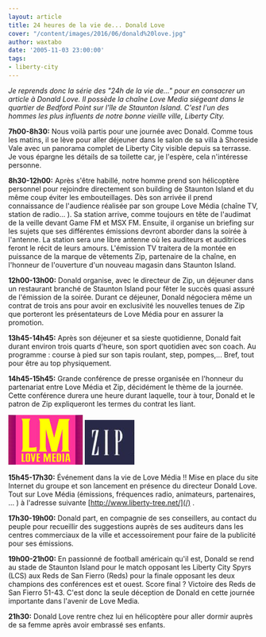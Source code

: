 ```yaml
---
layout: article
title: 24 heures de la vie de... Donald Love
cover: "/content/images/2016/06/donald%20love.jpg"
author: waxtabo
date: '2005-11-03 23:00:00'
tags:
- liberty-city
---
```


_Je reprends donc la série des "24h de la vie de..." pour en consacrer un article à Donald Love. Il possède la chaîne Love Media siégeant dans le quartier de Bedford Point sur l'île de Staunton Island. C'est l'un des hommes les plus influents de notre bonne vieille ville, Liberty City._

**7h00-8h30:** Nous voilà partis pour une journée avec Donald. Comme tous les matins, il se lève pour aller déjeuner dans le salon de sa villa à Shoreside Vale avec un panorama complet de Liberty City visible depuis sa terrasse. Je vous épargne les détails de sa toilette car, je l'espère, cela n'intéresse personne.

**8h30-12h00:** Après s'être habillé, notre homme prend son hélicoptère personnel pour rejoindre directement son building de Staunton Island et du même coup éviter les embouteillages. Dès son arrivée il prend connaissance de l'audience réalisée par son groupe Love Média (chaîne TV, station de radio... ). Sa station arrive, comme toujours en tête de l'audimat de la veille devant Game FM et MSX FM. Ensuite, il organise un briefing sur les sujets que ses différentes émissions devront aborder dans la soirée à l'antenne. La station sera une libre antenne où les auditeurs et auditrices feront le récit de leurs amours. L'émission TV traitera de la montée en puissance de la marque de vêtements Zip, partenaire de la chaîne, en l'honneur de l'ouverture d'un nouveau magasin dans Staunton Island.

**12h00-13h00:** Donald organise, avec le directeur de Zip, un déjeuner dans un restaurant branché de Staunton Island pour fêter le succès quasi assuré de l'émission de la soirée. Durant ce déjeuner, Donald négociera même un contrat de trois ans pour avoir en exclusivité les nouvelles tenues de Zip que porteront les présentateurs de Love Média pour en assurer la promotion.

**13h45-14h45:** Après son déjeuner et sa sieste quotidienne, Donald fait durant environ trois quarts d'heure, son sport quotidien avec son coach. Au programme : course à pied sur son tapis roulant, step, pompes,... Bref, tout pour être au top physiquement.

**14h45-15h45:** Grande conférence de presse organisée en l'honneur du partenariat entre Love Média et Zip, décidément le thème de la journée. Cette conférence durera une heure durant laquelle, tour à tour, Donald et le patron de Zip expliqueront les termes du contrat les liant.

![](/content/images/2005/01/logo%20love%20media.jpg)
![](/content/images/2005/01/logo%20zip.jpg)

**15h45-17h30:** Événement dans la vie de Love Média !! Mise en place du site Internet du groupe et son lancement en présence du directeur Donald Love. Tout sur Love Média (émissions, fréquences radio, animateurs, partenaires, ... ) à l'adresse suivante [http://www.liberty-tree.net/](/) .

**17h30-19h00:** Donald part, en compagnie de ses conseillers, au contact du peuple pour recueillir des suggestions auprès de ses auditeurs dans les centres commerciaux de la ville et accessoirement pour faire de la publicité pour ses émissions.

**19h00-21h00:** En passionné de football américain qu'il est, Donald se rend au stade de Staunton Island pour le match opposant les Liberty City Spyrs (LCS) aux Reds de San Fierro (Reds) pour la finale opposant les deux champions des conférences est et ouest. Score final ? Victoire des Reds de San Fierro 51-43. C'est donc la seule déception de Donald en cette journée importante dans l'avenir de Love Media.

**21h30:** Donald Love rentre chez lui en hélicoptère pour aller dormir auprès de sa femme après avoir embrassé ses enfants.

<!--kg-card-end: markdown-->
